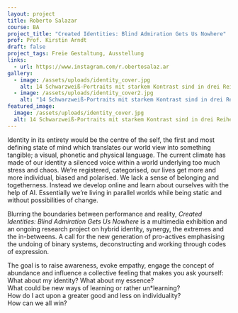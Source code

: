 ```yaml
---
layout: project
title: Roberto Salazar
course: BA
project_title: "Created Identities: Blind Admiration Gets Us Nowhere"
prof: Prof. Kirstin Arndt
draft: false
project_tags: Freie Gestaltung, Ausstellung
links:
  - url: https://www.instagram.com/r.obertosalaz.ar
gallery:
  - image: /assets/uploads/identity_cover.jpg
    alt: 14 Schwarzweiß-Portraits mit starkem Kontrast sind in drei Reihen angeordnet
  - image: /assets/uploads/identity_cover2.jpg
    alt: "14 Schwarzweiß-Portraits mit starkem Kontrast sind in drei Reihen angeordnet. Die Farben sind umgekehrt."
featured_image:
  image: /assets/uploads/identity_cover.jpg
  alt: 14 Schwarzweiß-Portraits mit starkem Kontrast sind in drei Reihen angeordnet
---
```

Identity in its entirety would be the centre of the self, the first and most defining state of mind which translates our world view into something tangible; a visual, phonetic and physical language. The current climate has made of our identity a silenced voice within a world underlying too much stress and chaos. We’re registered, categorised, our lives get more and more individual, biased and polarised. We lack a sense of belonging and togetherness. Instead we develop online and learn about ourselves with the help of AI. Essentially we’re living in parallel worlds while being static and without possibilities of change. 

Blurring the boundaries between performance and reality, *Created Identities: Blind Admiration Gets Us Nowhere* is a multimedia exhibition and an ongoing research project on hybrid identity, synergy, the extremes and the in-betweens. A call for the new generation of pro-actives emphasising the undoing of binary systems, deconstructing and working through codes of expression.

The goal is to raise awareness, evoke empathy, engage the concept of abundance and influence a collective feeling that makes you ask yourself:\
What about my identity? What about my essence?\
What could be new ways of learning or rather un*learning?\
How do I act upon a greater good and less on individuality?\
How can we all win?